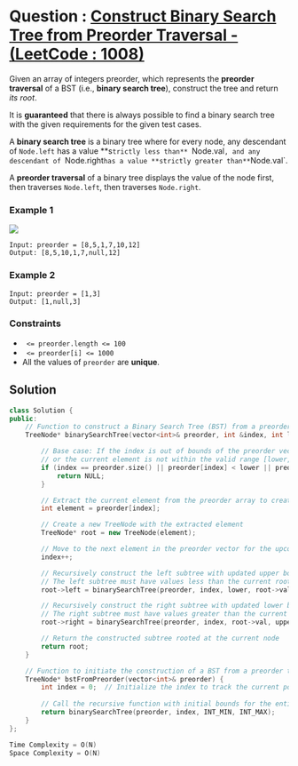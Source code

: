 # Question : [Construct Binary Search Tree from Preorder Traversal - (LeetCode : 1008)](https://leetcode.com/problems/construct-binary-search-tree-from-preorder-traversal/description/)

Given an array of integers preorder, which represents the **preorder traversal** of a BST (i.e., **binary search tree**), construct the tree and return *its root*.

It is **guaranteed** that there is always possible to find a binary search tree with the given requirements for the given test cases.

A **binary search tree** is a binary tree where for every node, any descendant of `Node.left` has a value **s`trictly less than** `Node.val`, and any descendant of `Node.right` has a value **strictly greater than** `Node.val`.

A **preorder traversal** of a binary tree displays the value of the node first, then traverses `Node.left`, then traverses `Node.right`.

### Example 1
![](https://assets.leetcode.com/uploads/2019/03/06/1266.png)

```
Input: preorder = [8,5,1,7,10,12]
Output: [8,5,10,1,7,null,12]
```

### Example 2

```
Input: preorder = [1,3]
Output: [1,null,3]
```

### Constraints
- ` <= preorder.length <= 100`
- ` <= preorder[i] <= 1000`
- All the values of `preorder` are **unique**.

## Solution

```Cpp
class Solution {
public:
    // Function to construct a Binary Search Tree (BST) from a preorder traversal vector
    TreeNode* binarySearchTree(vector<int>& preorder, int &index, int lower, int upper) {

        // Base case: If the index is out of bounds of the preorder vector
        // or the current element is not within the valid range [lower, upper], return NULL
        if (index == preorder.size() || preorder[index] < lower || preorder[index] > upper) {
            return NULL;
        }

        // Extract the current element from the preorder array to create the root node
        int element = preorder[index];

        // Create a new TreeNode with the extracted element
        TreeNode* root = new TreeNode(element);

        // Move to the next element in the preorder vector for the upcoming recursive calls
        index++;

        // Recursively construct the left subtree with updated upper bound
        // The left subtree must have values less than the current root value
        root->left = binarySearchTree(preorder, index, lower, root->val);

        // Recursively construct the right subtree with updated lower bound
        // The right subtree must have values greater than the current root value
        root->right = binarySearchTree(preorder, index, root->val, upper);

        // Return the constructed subtree rooted at the current node
        return root;
    }

    // Function to initiate the construction of a BST from a preorder traversal vector
    TreeNode* bstFromPreorder(vector<int>& preorder) {
        int index = 0;  // Initialize the index to track the current position in the preorder vector
        
        // Call the recursive function with initial bounds for the entire range of valid values
        return binarySearchTree(preorder, index, INT_MIN, INT_MAX);
    }
};

Time Complexity = O(N)
Space Complexity = O(N)
```